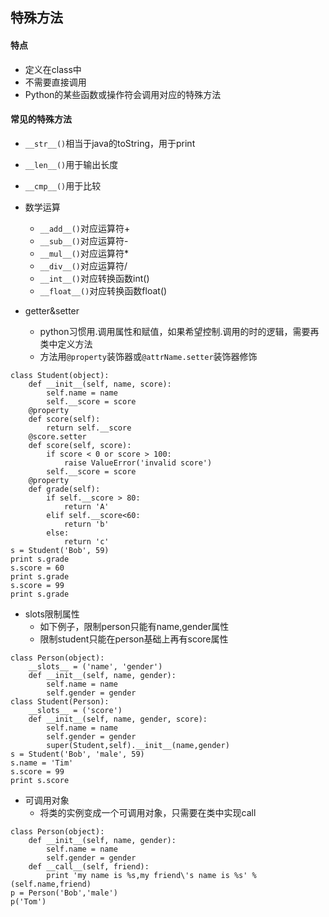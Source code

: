 ## 特殊方法

#### 特点

- 定义在class中
- 不需要直接调用
- Python的某些函数或操作符会调用对应的特殊方法

#### 常见的特殊方法

- `__str__()`相当于java的toString，用于print
- `__len__()`用于输出长度
- `__cmp__()`用于比较

- 数学运算
  - `__add__()`对应运算符+
  - `__sub__()`对应运算符-
  - `__mul__()`对应运算符*
  - `__div__()`对应运算符/
  - `__int__()`对应转换函数int()
  - `__float__()`对应转换函数float()

- getter&setter
    - python习惯用.调用属性和赋值，如果希望控制.调用的时的逻辑，需要再类中定义方法
    - 方法用`@property`装饰器或`@attrName.setter`装饰器修饰
```
class Student(object):
    def __init__(self, name, score):
        self.name = name
        self.__score = score
    @property
    def score(self):
        return self.__score
    @score.setter
    def score(self, score):
        if score < 0 or score > 100:
            raise ValueError('invalid score')
        self.__score = score
    @property
    def grade(self):
        if self.__score > 80:
            return 'A'
        elif self.__score<60:
            return 'b'
        else:
            return 'c'
s = Student('Bob', 59)
print s.grade
s.score = 60
print s.grade
s.score = 99
print s.grade
```

- slots限制属性
    - 如下例子，限制person只能有name,gender属性
    - 限制student只能在person基础上再有score属性
```
class Person(object):
    __slots__ = ('name', 'gender')
    def __init__(self, name, gender):
        self.name = name
        self.gender = gender
class Student(Person):
    __slots__ = ('score')
    def __init__(self, name, gender, score):
        self.name = name
        self.gender = gender
        super(Student,self).__init__(name,gender)
s = Student('Bob', 'male', 59)
s.name = 'Tim'
s.score = 99
print s.score
```

- 可调用对象
    - 将类的实例变成一个可调用对象，只需要在类中实现call
```
class Person(object):
    def __init__(self, name, gender):
        self.name = name
        self.gender = gender
    def __call__(self, friend):
        print 'my name is %s,my friend\'s name is %s' % (self.name,friend)
p = Person('Bob','male')
p('Tom')
```
